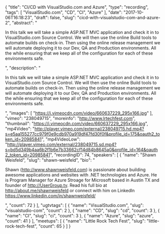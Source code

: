 {
  "title": "CI/CD with VisualStudio.com and Azure",
  "type": "recording",
  "tags": [
    "VisualStudio.com",
    "CD",
    "CI",
    "Azure"
  ],
  "date": "2017-10-06T16:18:23",
  "draft": false,
  "slug": "cicd-with-visualstudio-com-and-azure-2",
  "abstract": "<p>In this talk we will take a simple ASP.NET MVC application and check it in to VisualStudio.com Source Control. We will then use the online Build tools to automate builds on check-in. Then using the online release management we will automate deploying it to our Dev, QA and Production environments. All the while ensuring that we keep all of the configuration for each of these environments safe. </p>",
  "description": "<p>In this talk we will take a simple ASP.NET MVC application and check it in to VisualStudio.com Source Control. We will then use the online Build tools to automate builds on check-in. Then using the online release management we will automate deploying it to our Dev, QA and Production environments. All the while ensuring that we keep all of the configuration for each of these environments safe. </p>",
  "images": [
    "https://i.vimeocdn.com/video/660637229_295x166.jpg"
  ],
  "vimeo": "238049715",
  "moreinfo": "http://www.lrtechfest.com",
  "thumbnail": "https://i.vimeocdn.com/video/660637229_295x166.jpg",
  "mp4Video": "http://player.vimeo.com/external/238049715.hd.mp4?s=e5aa155277cc979f0e9cdb970a919df47fd30f0f&profile_id=175&oauth2_token_id=20985841",
  "mp4VideoLow": "http://player.vimeo.com/external/238049715.sd.mp4?s=bd5d349b4aa6b2f1b6e7b33662cf14d84b8645a0&profile_id=164&oauth2_token_id=20985841",
  "recordingID": 74,
  "speakers": [
    {
      "name": "Shawn Weisfeld",
      "slug": "shawn-weisfeld",
      "bio": "<p>Shawn (http://www.shawnweisfeld.com) is passionate about building awesome applications and websites with .NET technologies and Azure. He is Program Manager for Azure Stroage for Microsoft based in Austin TX and founder of http://UserGroup.tv. Read his full bio at http://about.me/shawnweisfeld or connect with him on LinkedIn https://www.linkedin.com/in/shawnweisfeld/</p>",
      "count": 72
    }
  ],
  "ugtvtags": [
    {
      "name": "VisualStudio.com",
      "slug": "visualstudio-com",
      "count": 2
    },
    {
      "name": "CD",
      "slug": "cd",
      "count": 3
    },
    {
      "name": "CI",
      "slug": "ci",
      "count": 3
    },
    {
      "name": "Azure",
      "slug": "azure",
      "count": 41
    }
  ],
  "meetups": [
    {
      "name": "Little Rock Tech Fest",
      "slug": "little-rock-tech-fest",
      "count": 65
    }
  ]
}